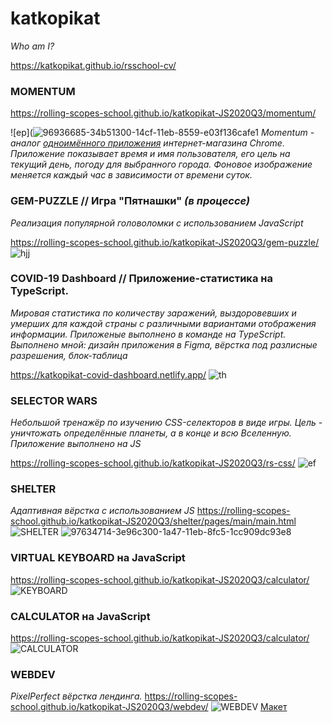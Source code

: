# katkopikat
*Who am I?* 

https://katkopikat.github.io/rsschool-cv/

###  MOMENTUM
https://rolling-scopes-school.github.io/katkopikat-JS2020Q3/momentum/

![ер](![96936685-34b51300-14cf-11eb-8559-e03f136cafe1](https://user-images.githubusercontent.com/69801699/103716319-c7942280-4fd3-11eb-84c5-f0bc8fc0627b.png)
*Momentum - аналог [одноимённого приложения](https://chrome.google.com/webstore/detail/momentum/laookkfknpbbblfpciffpaejjkokdgca?hl=ru) интернет-магазина Chrome. Приложение показывает время и имя пользователя, его цель на текущий день, погоду для выбранного города. Фоновое изображение меняется каждый час в зависимости от времени суток.*
 
 ### GEM-PUZZLE // Игра "Пятнашки" *(в процессе)*
*Реализация популярной головоломки с использованием JavaScript*

https://rolling-scopes-school.github.io/katkopikat-JS2020Q3/gem-puzzle/
![hjj](https://user-images.githubusercontent.com/69801699/99195864-7b79ee00-2799-11eb-94ab-8475bbee1429.jpg)

 ### COVID-19 Dashboard // Приложение-статистика на TypeScript.
 *Мировая статистика по количеству заражений, выздоровевших и умерших для каждой страны с различными вариантами отображения информации.
Приложеные выполнено в команде на TypeScript.
Выполнено мной: дизайн приложения в Figma, вёрстка под разлисные разрешения, блок-таблица*

https://katkopikat-covid-dashboard.netlify.app/
![th](https://user-images.githubusercontent.com/69801699/103716301-b64b1600-4fd3-11eb-97cf-169dd21b3c09.png)

###  SELECTOR WARS
*Небольшой тренажёр по изучению CSS-селекторов в виде игры. Цель - уничтожать определённые планеты, а в конце и всю Вселенную.
Приложение выполнено на JS*

https://rolling-scopes-school.github.io/katkopikat-JS2020Q3/rs-css/
![ef](https://user-images.githubusercontent.com/69801699/103716746-d4654600-4fd4-11eb-8bef-85ce2ba100ad.png)

### SHELTER
*Адаптивная вёрстка с использованием JS*
https://rolling-scopes-school.github.io/katkopikat-JS2020Q3/shelter/pages/main/main.html
![SHELTER](https://user-images.githubusercontent.com/69801699/97633832-c1b71980-1a45-11eb-93bc-68c1095471c5.png)
![97634714-3e96c300-1a47-11eb-8fc5-1cc909dc93e8](https://user-images.githubusercontent.com/69801699/103716367-ee525900-4fd3-11eb-81bd-40715440b5dd.png)

###  VIRTUAL KEYBOARD на JavaScript
https://rolling-scopes-school.github.io/katkopikat-JS2020Q3/calculator/
![KEYBOARD](https://user-images.githubusercontent.com/69801699/99076231-d65dea80-25cb-11eb-830d-0424d19758f0.png)


###  CALCULATOR на JavaScript
https://rolling-scopes-school.github.io/katkopikat-JS2020Q3/calculator/
![CALCULATOR](https://user-images.githubusercontent.com/69801699/96934452-e0a82f80-14ca-11eb-9e6b-8ecb82886037.jpg)


###  WEBDEV
*PixelPerfect вёрстка лендинга.*
https://rolling-scopes-school.github.io/katkopikat-JS2020Q3/webdev/
![WEBDEV](https://user-images.githubusercontent.com/69801699/96934240-91fa9580-14ca-11eb-972b-d732973b45b1.jpg)
[Макет](https://raw.githubusercontent.com/rolling-scopes-school/tasks/master/tasks/markups/level-1/webdev/webdev.jpg)
